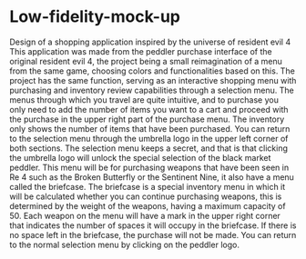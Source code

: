 # Low-fidelity-mock-up
Design of a shopping application inspired by the universe of resident evil 4
This application was made from the peddler purchase interface of the original resident evil 4, the project being a small reimagination of a menu from the same game, choosing colors and functionalities based on this. The project has the same function, serving as an interactive shopping menu with purchasing and inventory review capabilities through a selection menu. The menus through which you travel are quite intuitive, and to purchase you only need to add the number of items you want to a cart and proceed with the purchase in the upper right part of the purchase menu. The inventory only shows the number of items that have been purchased. You can return to the selection menu through the umbrella logo in the upper left corner of both sections.
The selection menu keeps a secret, and that is that clicking the umbrella logo will unlock the special selection of the black market peddler. This menu will be for purchasing weapons that have been seen in Re 4 such as the Broken Butterfly or the Sentinent Nine, it also have a menu called the briefcase. The briefcase is a special inventory menu in which it will be calculated whether you can continue purchasing weapons, this is determined by the weight of the weapons, having a maximum capacity of 50. Each weapon on the menu will have a mark in the upper right corner that indicates the number of spaces it will occupy in the briefcase. If there is no space left in the briefcase, the purchase will not be made. You can return to the normal selection menu by clicking on the peddler logo.
